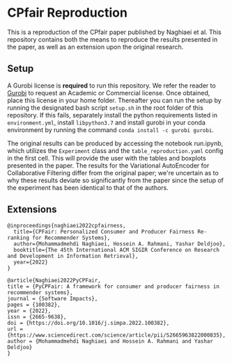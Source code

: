 # CPfair Reproduction

This is a reproduction of the CPfair paper published by Naghiaei et al. This repository contains both the means to reproduce the results presented in the paper, as well as an extension upon the original research. 

## Setup

A Gurobi license is **required** to run this repository. We refer the reader to [Gurobi](https://www.gurobi.com/) to request an Academic or Commercial license. Once obtained, place this license in your home folder. Thereafter you can run the setup by running the designated bash script `setup.sh` in the root folder of this repository. If this fails, separately install the python requirements listed in `environment.yml`, install `libpython3.7` and install gurobi in your conda environment by running the command `conda install -c gurobi gurobi`.

The original results can be produced by accessing the notebook run.ipynb, which utilizes the `Experiment` class and the `table_reproduction.yaml` config in the first cell. This will provide the user with the tables and boxplots presented in the paper. The results for the Variational AutoEncoder for Collaborative Filtering differ from the original paper; we're uncertain as to why these results deviate so significantly from the paper since the setup of the experiment has been identical to that of the authors.

## Extensions 

```
@inproceedings{naghiaei2022cpfairness,
  title={CPFair: Personalized Consumer and Producer Fairness Re-ranking for Recommender Systems},
  author={Mohammadmehdi Naghiaei, Hossein A. Rahmani, Yashar Deldjoo},
  booktitle={The 45th International ACM SIGIR Conference on Research and Development in Information Retrieval},
  year={2022}
}
```

```
@article{Naghiaei2022PyCPFair,
title = {PyCPFair: A framework for consumer and producer fairness in recommender systems},
journal = {Software Impacts},
pages = {100382},
year = {2022},
issn = {2665-9638},
doi = {https://doi.org/10.1016/j.simpa.2022.100382},
url = {https://www.sciencedirect.com/science/article/pii/S2665963822000835},
author = {Mohammadmehdi Naghiaei and Hossein A. Rahmani and Yashar Deldjoo}
}
```
